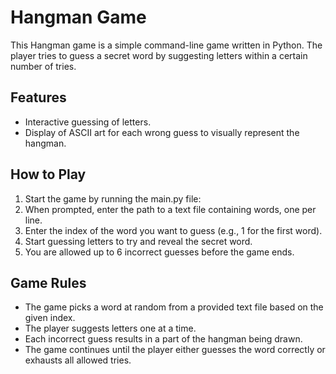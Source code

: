 # Hangman Game

This Hangman game is a simple command-line game written in Python. The player tries to guess a secret word by suggesting letters within a certain number of tries.

## Features

- Interactive guessing of letters.
- Display of ASCII art for each wrong guess to visually represent the hangman.

## How to Play
1. Start the game by running the main.py file:
2. When prompted, enter the path to a text file containing words, one per line.
3. Enter the index of the word you want to guess (e.g., 1 for the first word).
4. Start guessing letters to try and reveal the secret word.
5. You are allowed up to 6 incorrect guesses before the game ends.

## Game Rules
- The game picks a word at random from a provided text file based on the given index.
- The player suggests letters one at a time.
- Each incorrect guess results in a part of the hangman being drawn.
- The game continues until the player either guesses the word correctly or exhausts all allowed tries.
